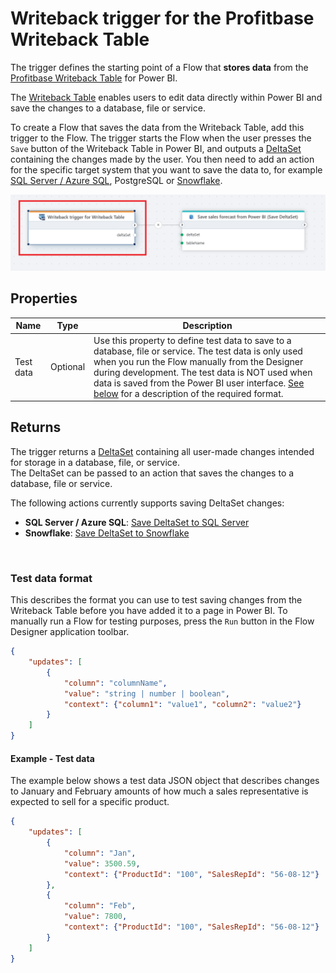 # Writeback trigger for the Profitbase Writeback Table

The trigger defines the starting point of a Flow that **stores data** from the [Profitbase Writeback Table](../../../PowerBI/writeback-table/overview.md) for Power BI.

The [Writeback Table](../../../PowerBI/writeback-table/overview.md) enables users to edit data directly within Power BI and save the changes to a database, file or service.  

To create a Flow that saves the data from the Writeback Table, add this trigger to the Flow. The trigger starts the Flow when the user presses the `Save` button of the Writeback Table in Power BI, and outputs a [DeltaSet](../../api-reference/built-in-types/deltaset.md) containing the changes made by the user. You then need to add an action for the specific target system that you want to save the data to, for example [SQL Server / Azure SQL](../../actions/sql-server/save-deltaset.md), PostgreSQL or [Snowflake](../../actions/snowflake/save-deltaset.md).

![img](/images/flow/powerbi-writeback-table-trigger.png)

## Properties
| Name            | Type            | Description                               |
|-----------------|-----------------|-------------------------------------------|
| Test data       | Optional        | Use this property to define test data to save to a database, file or service. The test data is only used when you run the Flow manually from the Designer during development. The test data is NOT used when data is saved from the Power BI user interface. [See below](#test-data-format) for a description of the required format. | 

## Returns
The trigger returns a [DeltaSet](../../api-reference/built-in-types/deltaset.md) containing all user-made changes intended for storage in a database, file, or service.  
The DeltaSet can be passed to an action that saves the changes to a database, file or service.  

The following actions currently supports saving DeltaSet changes:  
- **SQL Server / Azure SQL**: [Save DeltaSet to SQL Server](../../actions/sql-server/save-deltaset.md)  
- **Snowflake**: [Save DeltaSet to Snowflake](../../actions/snowflake/save-deltaset.md)

<br/>

### Test data format
This describes the format you can use to test saving changes from the Writeback Table before you have added it to a page in Power BI.
To manually run a Flow for testing purposes, press the `Run` button in the Flow Designer application toolbar.  

```json
{
    "updates": [
        {
            "column": "columnName",
            "value": "string | number | boolean",
            "context": {"column1": "value1", "column2": "value2"}
        }
    ]
}
```

#### Example - Test data
The example below shows a test data JSON object that describes changes to January and February amounts of how much a sales representative is expected to sell for a specific product.
```json
{
    "updates": [
        {
            "column": "Jan",
            "value": 3500.59,
            "context": {"ProductId": "100", "SalesRepId": "56-08-12"}
        },
        {
            "column": "Feb",
            "value": 7800,
            "context": {"ProductId": "100", "SalesRepId": "56-08-12"}
        }
    ]
}
```